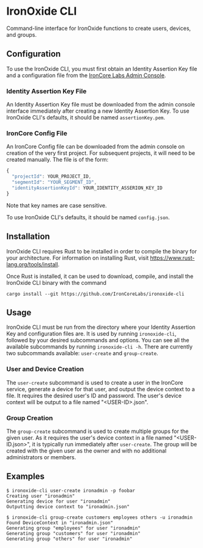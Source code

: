 # IronOxide CLI

Command-line interface for IronOxide functions to create users, devices, and groups.

## Configuration

To use the IronOxide CLI, you must first obtain an Identity Assertion Key file and a configuration file
from the [IronCore Labs Admin Console](www.admin.ironcorelabs.com).

### Identity Assertion Key File

An Identity Assertion Key file must be downloaded from the admin console interface immediately after creating
a new Identity Assertion Key. To use IronOxide CLI's defaults, it should be named `assertionKey.pem`.

### IronCore Config File

An IronCore Config file can be downloaded from the admin console on creation of the very first project. For subsequent projects, it will need to be created manually. The file is of the form:

```javascript
{
  "projectId": YOUR_PROJECT_ID,
  "segmentId": "YOUR_SEGMENT_ID",
  "identityAssertionKeyId": YOUR_IDENTITY_ASSERION_KEY_ID
}
```

Note that key names are case sensitive.

To use IronOxide CLI's defaults, it should be named `config.json`.

## Installation

IronOxide CLI requires Rust to be installed in order to compile the binary for your architecture.
For information on installing Rust, visit https://www.rust-lang.org/tools/install.

Once Rust is installed, it can be used to download, compile, and install the IronOxide CLI binary with the command

```
cargo install --git https://github.com/IronCoreLabs/ironoxide-cli
```

## Usage

IronOxide CLI must be run from the directory where your Identity Assertion Key and configuration files are.
It is used by running `ironoxide-cli`, followed by your desired subcommands and options.
You can see all the available subcommands by running `ironoxide-cli -h`.
There are currently two subcommands available: `user-create` and `group-create`.

### User and Device Creation

The `user-create` subcommand is used to create a user in the IronCore service,
generate a device for that user, and output the device context to a file.
It requires the desired user's ID and password. The user's device context will be output to a file named "\<USER-ID\>.json".

### Group Creation

The `group-create` subcommand is used to create multiple groups for the given user.
As it requires the user's device context in a file named "\<USER-ID.json\>", it is typically run
immediately after `user-create`. The group will be created with the given user as the owner and with no additional administrators or members.

## Examples

```console
$ ironoxide-cli user-create ironadmin -p foobar
Creating user "ironadmin"
Generating device for user "ironadmin"
Outputting device context to "ironadmin.json"

$ ironoxide-cli group-create customers employees others -u ironadmin
Found DeviceContext in "ironadmin.json"
Generating group "employees" for user "ironadmin"
Generating group "customers" for user "ironadmin"
Generating group "others" for user "ironadmin"
```
